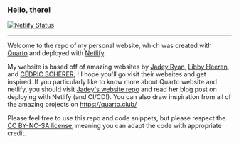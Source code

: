 ### Hello, there!

[![Netlify Status](https://api.netlify.com/api/v1/badges/3f00be60-663c-4197-8be0-97f85a6132c6/deploy-status)](https://app.netlify.com/sites/myominnoo/deploys)

---

Welcome to the repo of my personal website, which was created with [Quarto](https://quarto.org/) and deployed with [Netlify](https://www.netlify.com/).


My website is based off of amazing websites by [Jadey Ryan](https://jadeyryan.com/), [Libby Heeren](https://libbyheeren.com/), and [CÉDRIC SCHERER](https://www.cedricscherer.com/), ! I hope you'll go visit their websites and get inspired. If you particularly like to know more about Quarto website and netlify, you should visit [Jadey's website repo](https://github.com/jadeynryan/jadey_website) and read her blog post on deploying with Netlify (and CI/CD!). You can also draw inspiration from all of the amazing projects on https://quarto.club/  

Please feel free to use this repo and code snippets, but please respect the [CC BY-NC-SA license](https://creativecommons.org/licenses/by-nc-sa/4.0/), meaning you can adapt the code with appropriate credit.


